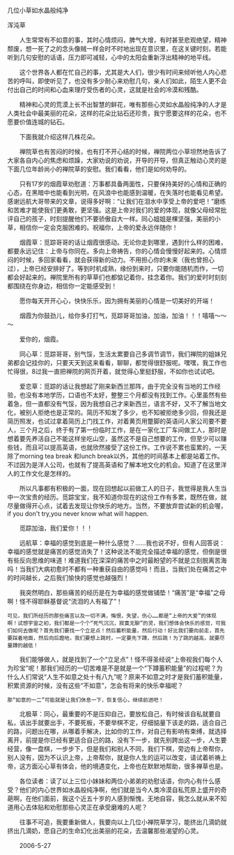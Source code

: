 几位小草如水晶般纯净

浑沌草


　　人生常常有不如意的事，其时心情烦闷，脾气大增，有时甚至悲观绝望，精神颓废，想一死了之的念头像贼一样会时不时地出现在意识里，在这关键时刻，若能听到几句安慰的话语，压力即可减轻，心中的太阳会重新浮出精神的地平线。

　　这个世界各人都在忙自己的事，尤其是大人们，很少有时间来倾听他人内心悲苦的呼叫，即使听见了，也没有多少耐心来劝慰几句，亲人们如此，陌生人更不会付出自己的时间和心血来理疗受伤者的心灵，这就是社会的冷漠和残酷。

　　精神和心灵的荒漠上长不出智慧的鲜花，唯有那些心灵如水晶般纯净的人才是人类社会中最美丽的花朵，这样的花朵比钻石还珍贵，我宁愿要这样的花朵，也不愿要价值连城的钻石。

　　下面我就介绍这样几株花朵。

　　禅院草也有苦闷的时候，也有打不开心结的时候，禅院两位小草坦然地告诉了大家各自内心的焦虑和烦躁，大家劝说的劝说，开导的开导，但真正触动心灵的是下面几位年龄尚小的禅院草的安慰。我们看看，他们是如何劝导的。

　　只有17岁的烟霞草劝慰道：万事都具备两面性，只要保持美好的心情和正确的心态，在黑暗中也能看到光明，在风浪中也能感到温暖，在失落时也能看见希望。感谢远航大哥带来的文章，说得多好啊：“让我们在泪水中享受上帝的爱吧！”磨练和苦难才能使我们更勇敢，更坚强。这是上帝对我们的爱的体现，就像父母经常批评自己的孩子，时刻提醒他们不要骄傲自大一样。同心姐姐是棵坚强，美丽的小草，相信你一定会克服困难的。祝福你，上帝的爱永远伴随你！

　　烟霞草：觅踪哥哥的话让烟霞很感动。无论你走到哪里，遇到什么样的困难，都要永远记住：上帝与你同在。多向上帝祷告，你的心情会慢慢好起来的。心情烦闷的时候，多回家看看，就会获得新的动力。不用担心你的未来（我也曾担心过），上帝已经安排好了。等到时机成熟，缘份到来时，只要你能随机而作，一切都会好起来的。禅院里所有的草草们也都惦记着你，挂念着你。我们的爱时时刻刻都围绕在你身边，相信你一定能感受到！

　　愿你每天开开心心，快快乐乐，因为拥有美丽的心情是一切美好的开端！

　　烟霞为你鼓劲儿，给你多打打气，觅踪哥哥加油，加油，加油！！！嘻嘻～～～

　　爱你的，烟霞。

　　同心草：觅踪哥哥，别气馁，生活太累要自己多调节调节，我们禅院的姐妹兄弟都会记挂你的，只要天天到这来看看，聊聊，都觉得很舒服呢。嘿嘿，我工作也忙得很，8过我一直把禅院的网页开着，就觉得心里挺舒服，不如你也试试吧。

　　爱恋草：觅踪的话让我想起了刚来新西兰那阵，由于完全没有当地的工作经验，也没有本地学历，口语也不太好，整整三个月都没有找到工作。心里虽然有些着急，但一直都没有气馁，因为我想自己才来新西兰，语言不好，又不了解当地文化，被别人拒绝也是正常的。简历不知发了多少，也不知被拒绝多少回，但我还是简历照发，也试过拿着简历上门找工作，对着黄页用蹩脚的英语问人家公司要不要人，三个月之后，终于有了第一份临时工作，是在一家化工厂车间做工人，那时是想着要先养活自己不能这样坐吃山空，虽然这不是自己想要的工作，但至少可以赚些钱，而且可以提高英语，也就欣然接受了这份工作。工作说不累也蛮累的，一天除了morning tea break 和lunch break以外，其他的时间基本上都是站着工作。不过因为是洋人公司，也就有了提高英语和了解本地文化的机会。知道了在这里洋人的工作文化是怎样的。

　　所以凡事都有积极的一面，现在回想起以前做工人的日子，我觉得是我人生当中一次宝贵的经历。觅踪宝宝，我不知道你现在的这份工作有多累，既然在做，就尽量做得开心点，试着去发现让你快乐的地方。当然，不要放弃尝试新的机会喔，if you don't try,you never know what will happen.

　　觅踪加油，我们爱你！！！

　　远航草：幸福的感觉到底是一种什么感觉？……我也说不好，但有人回答说：幸福的感觉就是痛苦的感觉消失了！这种说法不能完全描述幸福的感觉，但倒是很有些反向思维的味道！难道我们在深深的痛苦中之时最盼望的不就是立刻脱离苦海吗！当我们大病初愈时不都有一种重获自由的感觉吗！而且，当我们处在痛苦之中的时间越长，之后我们愉快的感觉也越强烈！

　　我突然明白，那些痛苦的经历是在为幸福的感觉做铺垫！“痛苦”是“幸福”之母啊！怪不得耶稣基督说“流泪的人有福了”！

    可见，我们所经历的那些痛苦以及一切不满，悔恨，失望，伤心……都是“上帝的大爱”的体现啊！试想宇宙之初，我们都是一个个“死气沉沉，寂寞无聊”的灵，我们想体会快乐的感觉，可我们如何去做呢？首先我们要找一个立足点！然后蓄积能量，然后行动！好比我们要向前走，首先要踩着地面，然后向后蹬地，我们要想上跳时，一定要先下蹲，然后跳！为了跳的越高，就要尽量蹲的越低！

　　我们能够做人，就是找到了一个“立足点”！怪不得圣经说“上帝视我们每个人为珍宝”呢！那我们经历的一切苦难是不是就是一个“下蹲蓄积能量”的过程呢？为什么人们常说“人生不如意之处十有八九”呢？原来不如意之时才是我们蓄积能量，积累资源的时候，没有这些“不如意”，怎会有将来的快乐幸福呢？

    那“如意的一二”可能就是让我们休息一下，恢复信心，继续前进吧！

　　北极草：同心，最重要的不是压抑自己，要放松自己，有时候该自私就要自私，该出手就要出手，不要死板，不要举棋不定，仔细掂量下该走的路，适合自己的路，问题出在哪，从哪着手解决，比如你的工作，对自己有影响有束缚，就选择离开，前提是你已经有更适合自己的路，没有下一步，就先别跨出这一步，人生要经营，像一盘棋，一步步下，但是我们和别人不同，我们下棋，旁边有上帝帮你，别人没有，因为不认识上帝，上帝帮你，就是你人生的运可以改变，请试着祈祷上帝，这方面沁心草有体会，他的境遇变化，上帝也在默默地帮助，很多禅草也是。

　　各位读者：读了以上三位小妹妹和两位小弟弟的劝慰话语，你内心有什么感受？他们的内心世界如水晶般纯净啊，他们就是当今人类冷漠自私荒原上盛开的奇葩啊，在他们面前，我这个近五十岁的人感到惭愧，无地自容，我怎么就从来不知道用心去体贴和劝慰那些心灵正在承受磨难的人呢？

　　往事不可追，我要重新做人，我要向以上几位小禅院草学习，能挤出几滴奶就挤出几滴奶，愿自己的生命幻化出美丽的花朵，去温馨那些渴望的心灵。

　　2006-5-27




